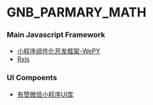 # GNB_PARMARY_MATH
### Main Javascript Framework

-	[小程序组件化开发框架-WePY](https://tencent.github.io/wepy/document.html#/)
- [Rxjs](http://cn.rx.js.org/manual/overview.html#h11)

### UI Compoents

-	[有赞微信小程序UI库](https://github.com/youzan/zanui-weapp)
